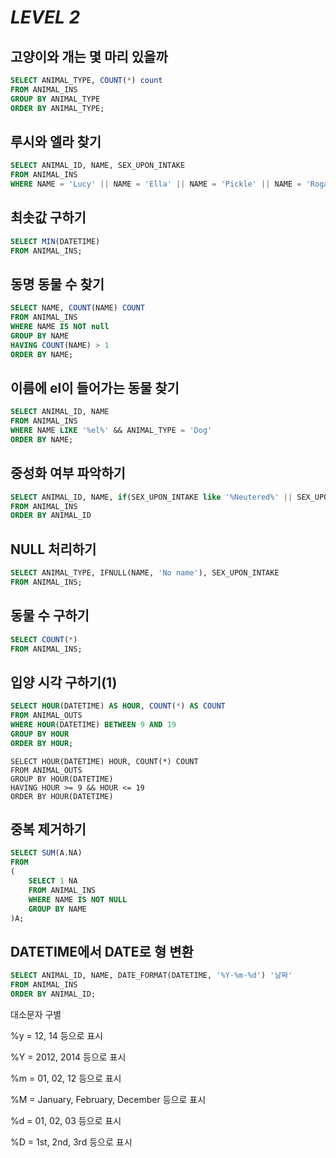 # ***LEVEL 2***



## 고양이와 개는 몇 마리 있을까

```sql
SELECT ANIMAL_TYPE, COUNT(*) count
FROM ANIMAL_INS 
GROUP BY ANIMAL_TYPE 
ORDER BY ANIMAL_TYPE;
```



## 루시와 엘라 찾기

```sql
SELECT ANIMAL_ID, NAME, SEX_UPON_INTAKE
FROM ANIMAL_INS
WHERE NAME = 'Lucy' || NAME = 'Ella' || NAME = 'Pickle' || NAME = 'Rogan' || NAME = 'Sabrina' || NAME = 'Mitty';
```



## 최솟값 구하기

```sql
SELECT MIN(DATETIME)
FROM ANIMAL_INS;
```



## 동명 동물 수 찾기

```sql
SELECT NAME, COUNT(NAME) COUNT
FROM ANIMAL_INS
WHERE NAME IS NOT null
GROUP BY NAME
HAVING COUNT(NAME) > 1
ORDER BY NAME;
```



## 이름에 el이 들어가는 동물 찾기

```sql
SELECT ANIMAL_ID, NAME
FROM ANIMAL_INS
WHERE NAME LIKE '%el%' && ANIMAL_TYPE = 'Dog'
ORDER BY NAME;
```



## 중성화 여부 파악하기

```sql
SELECT ANIMAL_ID, NAME, if(SEX_UPON_INTAKE like '%Neutered%' || SEX_UPON_INTAKE like '%Spayed%', 'O', 'X') '중성화' 
FROM ANIMAL_INS
ORDER BY ANIMAL_ID
```



## NULL 처리하기

```sql
SELECT ANIMAL_TYPE, IFNULL(NAME, 'No name'), SEX_UPON_INTAKE 
FROM ANIMAL_INS;
```



## 동물 수 구하기

```sql
SELECT COUNT(*)
FROM ANIMAL_INS;
```



## 입양 시각 구하기(1)

```sql
SELECT HOUR(DATETIME) AS HOUR, COUNT(*) AS COUNT
FROM ANIMAL_OUTS
WHERE HOUR(DATETIME) BETWEEN 9 AND 19
GROUP BY HOUR
ORDER BY HOUR;
```

```mysql
SELECT HOUR(DATETIME) HOUR, COUNT(*) COUNT
FROM ANIMAL_OUTS
GROUP BY HOUR(DATETIME)
HAVING HOUR >= 9 && HOUR <= 19
ORDER BY HOUR(DATETIME)
```



## 중복 제거하기

```sql
SELECT SUM(A.NA)
FROM
(
    SELECT 1 NA
    FROM ANIMAL_INS
    WHERE NAME IS NOT NULL
    GROUP BY NAME
)A;
```



## DATETIME에서 DATE로 형 변환

```sql
SELECT ANIMAL_ID, NAME, DATE_FORMAT(DATETIME, '%Y-%m-%d') '날짜'
FROM ANIMAL_INS
ORDER BY ANIMAL_ID;
```

대소문자 구별

%y = 12, 14 등으로 표시

%Y = 2012, 2014 등으로 표시

%m = 01, 02, 12 등으로 표시

%M = January, February, December 등으로 표시

%d = 01, 02, 03 등으로 표시

%D = 1st, 2nd, 3rd 등으로 표시

